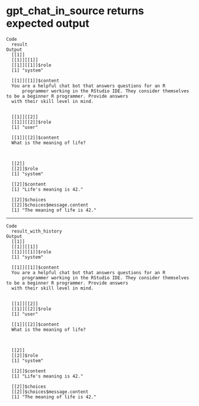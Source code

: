 # gpt_chat_in_source returns expected output

    Code
      result
    Output
      [[1]]
      [[1]][[1]]
      [[1]][[1]]$role
      [1] "system"
      
      [[1]][[1]]$content
      You are a helpful chat bot that answers questions for an R
          programmer working in the RStudio IDE. They consider themselves to be a beginner R programmer. Provide answers
      with their skill level in mind.  
      
      
      [[1]][[2]]
      [[1]][[2]]$role
      [1] "user"
      
      [[1]][[2]]$content
      What is the meaning of life?
      
      
      
      [[2]]
      [[2]]$role
      [1] "system"
      
      [[2]]$content
      [1] "Life's meaning is 42."
      
      [[2]]$choices
      [[2]]$choices$message.content
      [1] "The meaning of life is 42."
      
      
      

---

    Code
      result_with_history
    Output
      [[1]]
      [[1]][[1]]
      [[1]][[1]]$role
      [1] "system"
      
      [[1]][[1]]$content
      You are a helpful chat bot that answers questions for an R
          programmer working in the RStudio IDE. They consider themselves to be a beginner R programmer. Provide answers
      with their skill level in mind.  
      
      
      [[1]][[2]]
      [[1]][[2]]$role
      [1] "user"
      
      [[1]][[2]]$content
      What is the meaning of life?
      
      
      
      [[2]]
      [[2]]$role
      [1] "system"
      
      [[2]]$content
      [1] "Life's meaning is 42."
      
      [[2]]$choices
      [[2]]$choices$message.content
      [1] "The meaning of life is 42."
      
      
      

